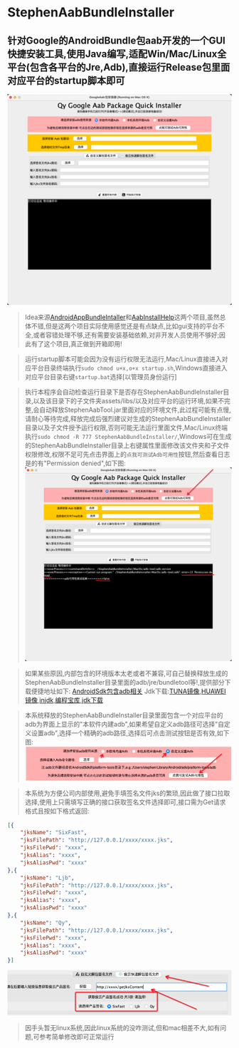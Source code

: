# StephenAabBundleInstaller
## 针对Google的AndroidBundle包aab开发的一个GUI快捷安装工具,使用Java编写,适配Win/Mac/Linux全平台(包含各平台的Jre,Adb),直接运行Release包里面对应平台的startup脚本即可
![运行效果图](src/Readme_Screenshot0.png)

>Idea来源[AndroidAppBundleIntaller](https://github.com/didikee/AndroidAppBundleIntaller)和[AabInstallHelp](https://github.com/fireantzhang/AabInstallHelp)这两个项目,虽然总体不错,但是这两个项目实际使用感觉还是有点缺点,比如gui支持的平台不全,或者容错处理不够,还有需要安装基础依赖,对非开发人员使用不够好;因此有了这个项目,真正做到开箱即用!

>运行startup脚本可能会因为没有运行权限无法运行,Mac/Linux直接进入对应平台目录终端执行```sudo chmod u+x,o+x startup.sh```,Windows直接进入对应平台目录右键```startup.bat```选择[以管理员身份运行]

>执行本程序会自动检查运行目录下是否存在StephenAabBundleInstaller目录,以及该目录下的子文件夹assets/libs/以及对应平台的运行环境,如果不完整,会自动释放StephenAabTool.jar里面对应的环境文件,此过程可能有点慢,请耐心等待完成,释放完成后强烈建议对生成的StephenAabBundleInstaller目录以及子文件授予运行权限,否则可能无法运行里面文件,Mac/Linux终端执行```sudo chmod -R 777 StephenAabBundleInstaller/```,Windows可在生成的StephenAabBundleInstaller目录上右键属性里面修改该文件夹和子文件权限修改,权限不足可先点击界面上的```点我可测试Adb可用性```按钮,然后查看日志是的有"Permission denied",如下图:
![权限不足测试](src/Readme_Screenshot1.png)

>如果某些原因,内部包含的环境版本太老或者不兼容,可自己替换释放生成的StephenAabBundleInstaller目录里面的adb/jre/bundletool等!,提供部分下载便捷地址如下:
>[AndroidSdk包含adb相关](https://www.androiddevtools.cn/)
>Jdk下载:[TUNA镜像](https://mirrors.tuna.tsinghua.edu.cn/AdoptOpenJDK/),[HUAWEI镜像](https://repo.huaweicloud.com/java/jdk/),[injdk](https://www.injdk.cn/),[编程宝库](http://www.codebaoku.com/jdk/jdk-index.html),[jdk下载](https://jdkdownload.com/)

>本系统释放的StephenAabBundleInstaller目录里面包含一个对应平台的adb为界面上显示的"本软件内建adb",如果希望自定义adb路径可选择"自定义设置adb",选择一个精确的adb路径,选择后可点击测试按钮是否有效,如下图:
![adb切换](src/Readme_Screenshot2.png)

>本系统为方便公司内部使用,避免手填签名文件jks的繁琐,因此做了接口拉取选择,使用上只需填写正确的接口获取签名文件选择即可,接口需为Get请求格式且按如下格式返回:
```json
[{
    "jksName": "SixFast",
    "jksFilePath": "http://127.0.0.1/xxxx/xxxx.jks",
    "jksFilePwd": "xxxx",
    "jksAlias": "xxxx",
    "jksAliasPwd": "xxxx"
},{
    "jksName": "Ljb",
    "jksFilePath": "http://127.0.0.1/xxxx/xxxx.jks",
    "jksFilePwd": "xxxx",
    "jksAlias": "xxxx",
    "jksAliasPwd": "xxxx"
},{
    "jksName": "Qy",
    "jksFilePath": "http://127.0.0.1/xxxx/xxxx.jks",
    "jksFilePwd": "xxxx",
    "jksAlias": "xxxx",
    "jksAliasPwd": "xxxx"
}]
```
![jks切换](src/Readme_Screenshot3.png)

>因手头暂无linux系统,因此linux系统的没咋测试,但和mac相差不大,如有问题,可参考简单修改即可正常运行